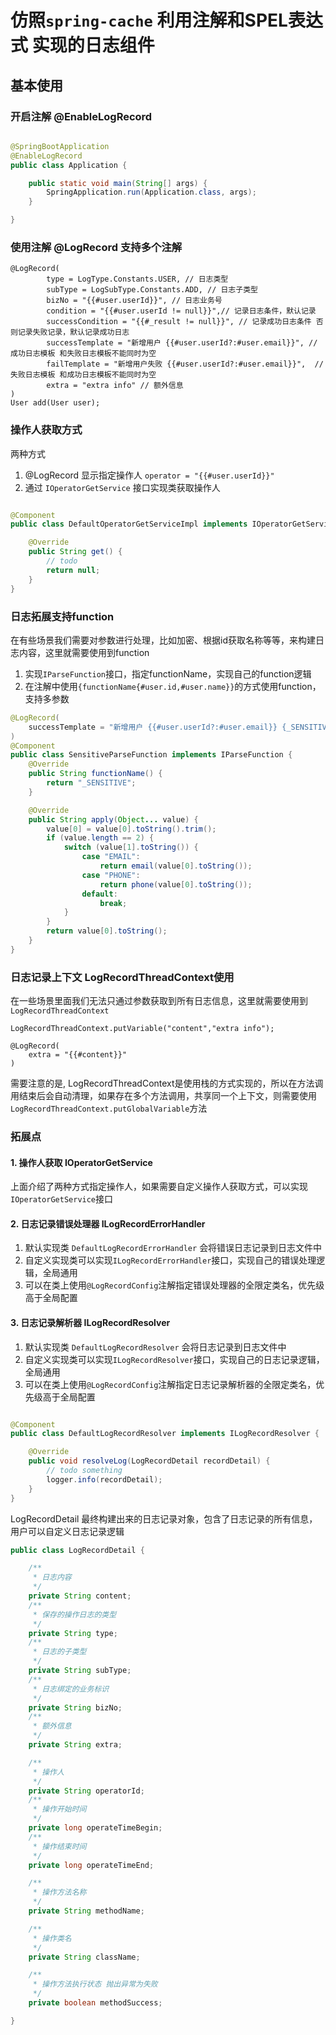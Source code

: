 # 仿照`spring-cache` 利用注解和SPEL表达式 实现的日志组件

## 基本使用

### 开启注解 @EnableLogRecord

```java

@SpringBootApplication
@EnableLogRecord
public class Application {

    public static void main(String[] args) {
        SpringApplication.run(Application.class, args);
    }

}
```

###   

### 使用注解 @LogRecord 支持多个注解

```
@LogRecord(
        type = LogType.Constants.USER, // 日志类型
        subType = LogSubType.Constants.ADD, // 日志子类型 
        bizNo = "{{#user.userId}}", // 日志业务号
        condition = "{{#user.userId != null}}",// 记录日志条件，默认记录
        successCondition = "{{#_result != null}}", // 记录成功日志条件 否则记录失败记录，默认记录成功日志
        successTemplate = "新增用户 {{#user.userId?:#user.email}}", // 成功日志模板 和失败日志模板不能同时为空
        failTemplate = "新增用户失败 {{#user.userId?:#user.email}}",  // 失败日志模板 和成功日志模板不能同时为空
        extra = "extra info" // 额外信息
)
User add(User user);
```

### 操作人获取方式

两种方式

1. @LogRecord 显示指定操作人 `operator = "{{#user.userId}}"`
2. 通过 `IOperatorGetService` 接口实现类获取操作人

```java

@Component
public class DefaultOperatorGetServiceImpl implements IOperatorGetService {

    @Override
    public String get() {
        // todo
        return null;
    }
}
```

### 日志拓展支持function

在有些场景我们需要对参数进行处理，比如加密、根据id获取名称等等，来构建日志内容，这里就需要使用到function

1. 实现`IParseFunction`接口，指定functionName，实现自己的function逻辑
2. 在注解中使用`{functionName{#user.id,#user.name}}`的方式使用function，支持多参数

```java
@LogRecord(
    successTemplate = "新增用户 {{#user.userId?:#user.email}} {_SENSITIVE{#user.email,'EMAIL'}}"
)
@Component
public class SensitiveParseFunction implements IParseFunction {
    @Override
    public String functionName() {
        return "_SENSITIVE";
    }

    @Override
    public String apply(Object... value) {
        value[0] = value[0].toString().trim();
        if (value.length == 2) {
            switch (value[1].toString()) {
                case "EMAIL":
                    return email(value[0].toString());
                case "PHONE":
                    return phone(value[0].toString());
                default:
                    break;
            }
        }
        return value[0].toString();
    }
}
```

### 日志记录上下文 LogRecordThreadContext使用

在一些场景里面我们无法只通过参数获取到所有日志信息，这里就需要使用到`LogRecordThreadContext`

```
LogRecordThreadContext.putVariable("content","extra info");

@LogRecord(
    extra = "{{#content}}"
)
```

需要注意的是,
LogRecordThreadContext是使用栈的方式实现的，所以在方法调用结束后会自动清理，如果存在多个方法调用，共享同一个上下文，则需要使用`LogRecordThreadContext.putGlobalVariable`方法

### 拓展点

#### 1. 操作人获取 IOperatorGetService

上面介绍了两种方式指定操作人，如果需要自定义操作人获取方式，可以实现`IOperatorGetService`接口

#### 2. 日志记录错误处理器 ILogRecordErrorHandler

1. 默认实现类 `DefaultLogRecordErrorHandler` 会将错误日志记录到日志文件中
2. 自定义实现类可以实现`ILogRecordErrorHandler`接口，实现自己的错误处理逻辑，全局通用
3. 可以在类上使用`@LogRecordConfig`注解指定错误处理器的全限定类名，优先级高于全局配置

#### 3. 日志记录解析器 ILogRecordResolver

1. 默认实现类 `DefaultLogRecordResolver` 会将日志记录到日志文件中
2. 自定义实现类可以实现`ILogRecordResolver`接口，实现自己的日志记录逻辑，全局通用
3. 可以在类上使用`@LogRecordConfig`注解指定日志记录解析器的全限定类名，优先级高于全局配置

```java

@Component
public class DefaultLogRecordResolver implements ILogRecordResolver {

    @Override
    public void resolveLog(LogRecordDetail recordDetail) {
        // todo something
        logger.info(recordDetail);
    }
}
```

LogRecordDetail 最终构建出来的日志记录对象，包含了日志记录的所有信息，用户可以自定义日志记录逻辑

```java
public class LogRecordDetail {

    /**
     * 日志内容
     */
    private String content;
    /**
     * 保存的操作日志的类型
     */
    private String type;
    /**
     * 日志的子类型
     */
    private String subType;
    /**
     * 日志绑定的业务标识
     */
    private String bizNo;
    /**
     * 额外信息
     */
    private String extra;

    /**
     * 操作人
     */
    private String operatorId;
    /**
     * 操作开始时间
     */
    private long operateTimeBegin;
    /**
     * 操作结束时间
     */
    private long operateTimeEnd;

    /**
     * 操作方法名称
     */
    private String methodName;

    /**
     * 操作类名
     */
    private String className;

    /**
     * 操作方法执行状态 抛出异常为失败
     */
    private boolean methodSuccess;

}
```